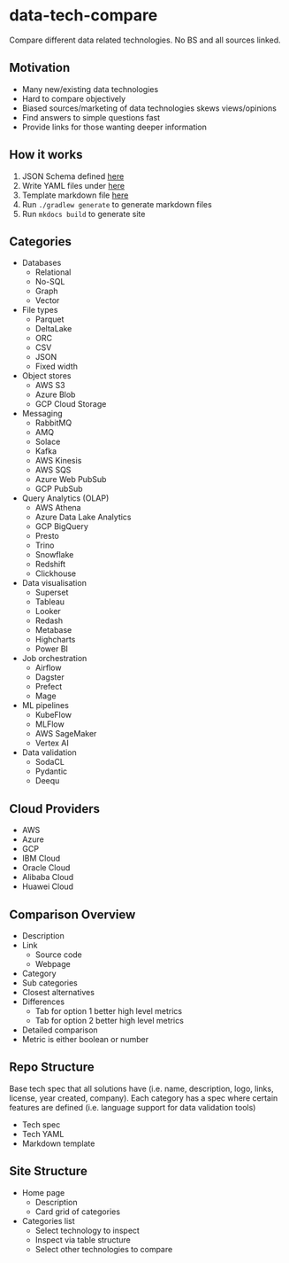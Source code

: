 # data-tech-compare

Compare different data related technologies. No BS and all sources linked.

## Motivation

- Many new/existing data technologies
- Hard to compare objectively
- Biased sources/marketing of data technologies skews views/opinions
- Find answers to simple questions fast
- Provide links for those wanting deeper information

## How it works

1. JSON Schema defined [here](spec/data-tech-compare-spec.json)
2. Write YAML files under [here](tech)
3. Template markdown file [here](tech/templates/template-index.ftl)
4. Run `./gradlew generate` to generate markdown files
5. Run `mkdocs build` to generate site

## Categories

- Databases
  - Relational
  - No-SQL
  - Graph
  - Vector
- File types
  - Parquet
  - DeltaLake
  - ORC
  - CSV
  - JSON
  - Fixed width
- Object stores
  - AWS S3
  - Azure Blob
  - GCP Cloud Storage
- Messaging
  - RabbitMQ
  - AMQ
  - Solace
  - Kafka
  - AWS Kinesis
  - AWS SQS
  - Azure Web PubSub
  - GCP PubSub
- Query Analytics (OLAP)
  - AWS Athena
  - Azure Data Lake Analytics
  - GCP BigQuery
  - Presto
  - Trino
  - Snowflake
  - Redshift
  - Clickhouse
- Data visualisation
  - Superset
  - Tableau
  - Looker
  - Redash
  - Metabase
  - Highcharts
  - Power BI
- Job orchestration
  - Airflow
  - Dagster
  - Prefect
  - Mage
- ML pipelines
  - KubeFlow
  - MLFlow
  - AWS SageMaker
  - Vertex AI
- Data validation
  - SodaCL
  - Pydantic
  - Deequ

## Cloud Providers

- AWS
- Azure
- GCP
- IBM Cloud
- Oracle Cloud
- Alibaba Cloud
- Huawei Cloud

## Comparison Overview

- Description
- Link
  - Source code
  - Webpage
- Category
- Sub categories
- Closest alternatives
- Differences
  - Tab for option 1 better high level metrics
  - Tab for option 2 better high level metrics
- Detailed comparison
- Metric is either boolean or number

## Repo Structure

Base tech spec that all solutions have (i.e. name, description, logo, links, license, year created, company).
Each category has a spec where certain features are defined (i.e. language support for data validation tools)

- Tech spec
- Tech YAML
- Markdown template

## Site Structure

- Home page
  - Description
  - Card grid of categories
- Categories list
  - Select technology to inspect
  - Inspect via table structure
  - Select other technologies to compare
